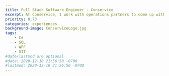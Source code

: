 ```yaml
---
title: Full Stack Software Engineer - Conservice
excerpt: At Conservice, I work with operations partners to come up with innovative solutions to business problems. I implement these solutions in new and existing applications using C#, WPF (XAML), and SQL. I perform code reviews for other developers and provide training for new hires.
priority: 0.73
categories: experiences
background-image: ConserviceLogo.jpg
tags: 
    - C#
    - SQL
    - WPF
    - GIT
#date/lastmod are optional
#date: 2020-12-10 21:56:50 -0700
#lastmod: 2020-12-10 21:56:50 -0700
---
```

